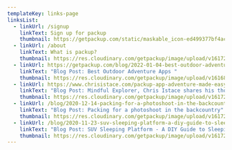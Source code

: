 ```yaml
---
templateKey: links-page
linksList:
  - linkUrl: /signup
    linkText: Sign up for packup
    thumbnail: https://getpackup.com/static/maskable_icon-ed499377bf4acd3b54ed8182bb1dc84b.png
  - linkUrl: /about
    linkText: What is packup?
    thumbnail: https://res.cloudinary.com/getpackup/image/upload/v1617244552/getpackup/0f1a2062-3.jpg
  - linkUrl: https://getpackup.com/blog/2022-01-04-best-outdoor-adventures-apps-for-2022/
    linkText: "Blog Post: Best Outdoor Adventure Apps "
    thumbnail: https://res.cloudinary.com/getpackup/image/upload/v1616895145/mt-rainier_zux2bf.jpg
  - linkUrl: https://www.chrisistace.com/packup-app-adventure-made-easy/
    linkText: "Blog Post: Mindful Explorer, Chris Istace shares his thoughts on packup"
    thumbnail: https://res.cloudinary.com/getpackup/image/upload/v1617244441/getpackup/screen-shot-2021-02-17-at-2.21.53-pm.png
  - linkUrl: /blog/2020-12-14-packing-for-a-photoshoot-in-the-backcountry/
    linkText: "Blog Post: Packing for a photoshoot in the backcountry"
    thumbnail: https://res.cloudinary.com/getpackup/image/upload/v1617244550/getpackup/dscf2292-2.jpg
  - linkUrl: /blog/2020-11-23-suv-sleeping-platform-a-diy-guide-to-sleeping-inside/
    linkText: "Blog Post: SUV Sleeping Platform - A DIY Guide to Sleeping Inside"
    thumbnail: https://res.cloudinary.com/getpackup/image/upload/v1617244547/getpackup/dscf6808.jpg
---
```

